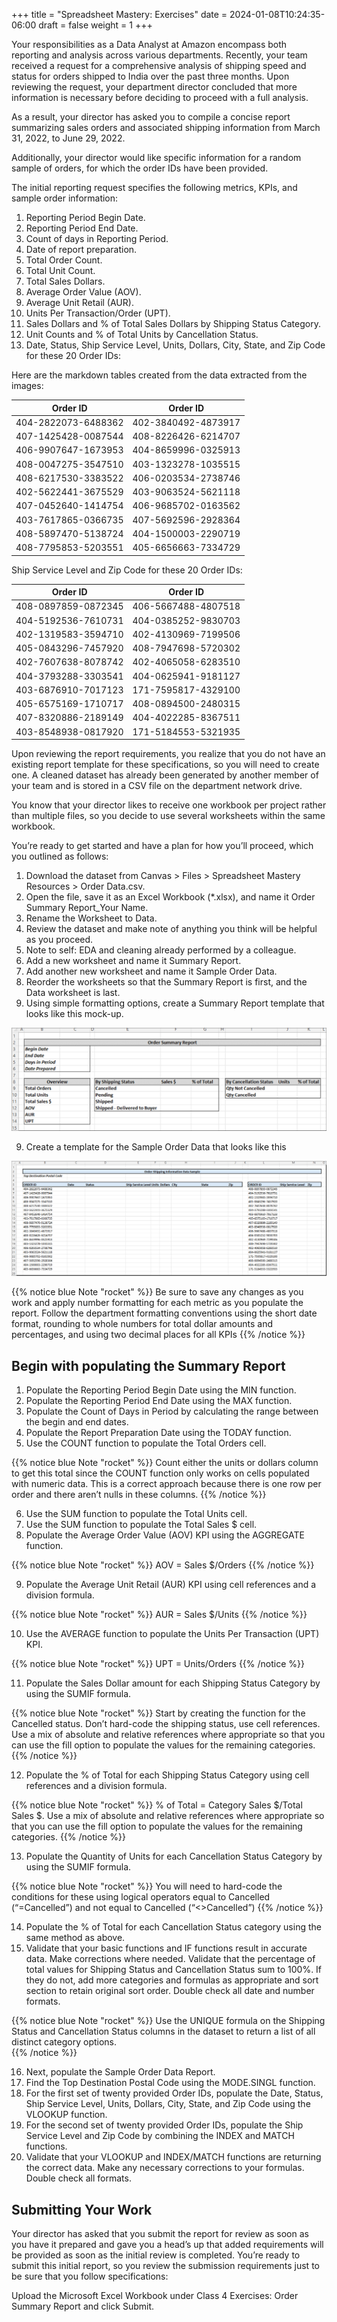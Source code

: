 +++
title = "Spreadsheet Mastery: Exercises"
date = 2024-01-08T10:24:35-06:00
draft = false
weight = 1
+++

Your responsibilities as a Data Analyst at Amazon encompass both reporting and analysis across various departments. Recently, your team received a request for a comprehensive analysis of shipping speed and status for orders shipped to India over the past three months. Upon reviewing the request, your department director concluded that more information is necessary before deciding to proceed with a full analysis.

As a result, your director has asked you to compile a concise report summarizing sales orders and associated shipping information from March 31, 2022, to June 29, 2022.

Additionally, your director would like specific information for a random sample of orders, for which the order IDs have been provided.

The initial reporting request specifies the following metrics, KPIs, and sample order information:
1. Reporting Period Begin Date.
1. Reporting Period End Date.
1. Count of days in Reporting Period.
1. Date of report preparation.
1. Total Order Count.
1. Total Unit Count.
1. Total Sales Dollars.
1. Average Order Value (AOV).
1. Average Unit Retail (AUR).
1. Units Per Transaction/Order (UPT).
1. Sales Dollars and % of Total Sales Dollars by Shipping Status Category.
1. Unit Counts and % of Total Units by Cancellation Status.
1. Date, Status, Ship Service Level, Units, Dollars, City, State, and Zip Code for these 20 Order IDs:

Here are the markdown tables created from the data extracted from the images:

| Order ID                | Order ID                |
|-------------------------|-------------------------|
| 404-2822073-6488362     | 402-3840492-4873917     |
| 407-1425428-0087544     | 408-8226426-6214707     |
| 406-9907647-1673953     | 404-8659996-0325913     |
| 408-0047275-3547510     | 403-1323278-1035515     |
| 408-6217530-3383522     | 406-0203534-2738746     |
| 402-5622441-3675529     | 403-9063524-5621118     |
| 407-0452640-1414754     | 406-9685702-0163562     |
| 403-7617865-0366735     | 407-5692596-2928364     |
| 408-5897470-5138724     | 404-1500003-2290719     |
| 408-7795853-5203551     | 405-6656663-7334729     |


Ship Service Level and Zip Code for these 20 Order IDs:

| Order ID                | Order ID                |
|-------------------------|-------------------------|
| 408-0897859-0872345     | 406-5667488-4807518     |
| 404-5192536-7610731     | 404-0385252-9830703     |
| 402-1319583-3594710     | 402-4130969-7199506     |
| 405-0843296-7457920     | 408-7947698-5720302     |
| 402-7607638-8078742     | 402-4065058-6283510     |
| 404-3793288-3303541     | 404-0625941-9181127     |
| 403-6876910-7017123     | 171-7595817-4329100     |
| 405-6575169-1710717     | 408-0894500-2480315     |
| 407-8320886-2189149     | 404-4022285-8367511     |
| 403-8548938-0817920     | 171-5184553-5321935     |

Upon reviewing the report requirements, you realize that you do not have an existing report template for these specifications, so you will need to create one. A cleaned dataset has already been generated by another member of your team and is stored in a CSV file on the department network drive.

You know that your director likes to receive one workbook per project rather than multiple files, so you decide to use several worksheets within the same workbook.

You’re ready to get started and have a plan for how you’ll proceed, which you outlined as follows:
1. Download the dataset from Canvas > Files > Spreadsheet Mastery Resources > Order Data.csv.
1. Open the file, save it as an Excel Workbook (*.xlsx), and name it Order Summary Report_Your Name.
1. Rename the Worksheet to Data.
1. Review the dataset and make note of anything you think will be helpful as you proceed.
1. Note to self: EDA and cleaning already performed by a colleague.
1. Add a new worksheet and name it Summary Report.
1. Add another new worksheet and name it Sample Order Data.
1. Reorder the worksheets so that the Summary Report is first, and the Data worksheet is last.
1. Using simple formatting options, create a Summary Report template that looks like this mock-up.

![Summary report template mock-up](pictures/summary-report-template.png?classes=border)

9. Create a template for the Sample Order Data that looks like this

![Sample order data template](pictures/sample-order-data.png?classes=border)

{{% notice blue Note "rocket" %}}
Be sure to save any changes as you work and apply number formatting for each metric as you populate the report. Follow the department formatting conventions using the short date format, rounding to whole numbers for total dollar amounts and percentages, and using two decimal places for all KPIs
{{% /notice %}}

## Begin with populating the Summary Report
1. Populate the Reporting Period Begin Date using the MIN function.
1. Populate the Reporting Period End Date using the MAX function.
1. Populate the Count of Days in Period by calculating the range between the begin and end dates.
1. Populate the Report Preparation Date using the TODAY function.
1. Use the COUNT function to populate the Total Orders cell. 

{{% notice blue Note "rocket" %}}
Count either the units or dollars column to get this total since the COUNT function only works on cells populated with numeric data. This is a correct approach because there is one row per order and there aren’t nulls in these columns.
{{% /notice %}}

6. Use the SUM function to populate the Total Units cell.
7. Use the SUM function to populate the Total Sales $ cell.
8. Populate the Average Order Value (AOV) KPI using the AGGREGATE function.

{{% notice blue Note "rocket" %}}
AOV = Sales $/Orders
{{% /notice %}}

9. Populate the Average Unit Retail (AUR) KPI using cell references and a division formula.

{{% notice blue Note "rocket" %}}
AUR = Sales $/Units
{{% /notice %}}

10. Use the AVERAGE function to populate the Units Per Transaction (UPT) KPI.

{{% notice blue Note "rocket" %}}
UPT = Units/Orders
{{% /notice %}}

11. Populate the Sales Dollar amount for each Shipping Status Category by using the SUMIF formula.

{{% notice blue Note "rocket" %}}
Start by creating the function for the Cancelled status. Don’t hard-code the shipping status, use cell references. Use a mix of absolute and relative references where appropriate so that you can use the fill option to populate the values for the remaining categories.
{{% /notice %}}

12. Populate the % of Total for each Shipping Status Category using cell references and a division formula.

{{% notice blue Note "rocket" %}}
% of Total = Category Sales $/Total Sales $. Use a mix of absolute and relative references where appropriate so that you can use the fill option to populate the values for the remaining categories.
{{% /notice %}}

13. Populate the Quantity of Units for each Cancellation Status Category by using the SUMIF formula.

{{% notice blue Note "rocket" %}}
You will need to hard-code the conditions for these using logical operators equal to Cancelled (“=Cancelled”) and not equal to Cancelled (“<>Cancelled”)
{{% /notice %}}

14. Populate the % of Total for each Cancellation Status category using the same method as above.
15. Validate that your basic functions and IF functions result in accurate data. Make corrections where needed. Validate that the percentage of total values for Shipping Status and Cancellation Status sum to 100%. If they do not, add more categories and formulas as appropriate and sort section to retain original sort order. Double check all date and number formats.

{{% notice blue Note "rocket" %}}
Use the UNIQUE formula on the Shipping Status and Cancellation Status columns in the dataset to return a list of all distinct category options.  
{{% /notice %}}

16. Next, populate the Sample Order Data Report.
17. Find the Top Destination Postal Code using the MODE.SINGL function.
18. For the first set of twenty provided Order IDs, populate the Date, Status, Ship Service Level, Units, Dollars, City, State, and Zip Code using the VLOOKUP function.
19. For the second set of twenty provided Order IDs, populate the Ship Service Level and Zip Code by combining the INDEX and MATCH functions.
20. Validate that your VLOOKUP and INDEX/MATCH functions are returning the correct data. Make any necessary corrections to your formulas. Double check all formats.

## Submitting Your Work

Your director has asked that you submit the report for review as soon as you have it prepared and gave you a head’s up that added requirements will be provided as soon as the initial review is completed. You’re ready to submit this initial report, so you review the submission requirements just to be sure that you follow specifications:

Upload the Microsoft Excel Workbook under Class 4 Exercises: Order Summary Report and click Submit.





